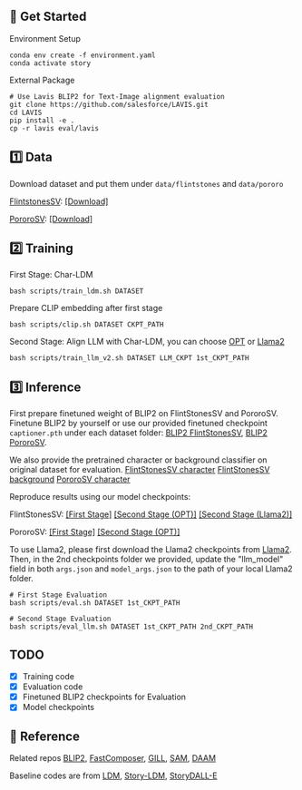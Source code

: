 ## :rocket: Get Started

Environment Setup

```
conda env create -f environment.yaml
conda activate story
```

External Package

```
# Use Lavis BLIP2 for Text-Image alignment evaluation
git clone https://github.com/salesforce/LAVIS.git
cd LAVIS
pip install -e .
cp -r lavis eval/lavis
```

## :one: Data

Download dataset and put them under `data/flintstones` and `data/pororo`

[FlintstonesSV](https://arxiv.org/pdf/1804.03608.pdf): [[Download]](https://storygpt-v.s3.amazonaws.com/data/flintstones.zip)

[PororoSV](https://openaccess.thecvf.com/content_CVPR_2019/papers/Li_StoryGAN_A_Sequential_Conditional_GAN_for_Story_Visualization_CVPR_2019_paper.pdf): [[Download]](https://storygpt-v.s3.amazonaws.com/data/pororo.zip)

## :two: Training

First Stage: Char-LDM

```
bash scripts/train_ldm.sh DATASET
```

Prepare CLIP embedding after first stage

```
bash scripts/clip.sh DATASET CKPT_PATH
```

Second Stage: Align LLM with Char-LDM, you can choose [OPT](https://huggingface.co/facebook/opt-6.7b) or [Llama2](https://huggingface.co/meta-llama/Llama-2-7b-chat)

```
bash scripts/train_llm_v2.sh DATASET LLM_CKPT 1st_CKPT_PATH
```

## :three: Inference

First prepare finetuned weight of BLIP2 on FlintStonesSV and PororoSV. Finetune BLIP2 by yourself or use our provided finetuned checkpoint `captioner.pth` under each dataset folder: [BLIP2 FlintStonesSV](https://storygpt-v.s3.amazonaws.com/checkpoints/flintstones/eval/captioner.pth), [BLIP2 PororoSV](https://storygpt-v.s3.amazonaws.com/checkpoints/pororo/eval/captioner.pth).

We also provide the pretrained character or background classifier on original dataset for evaluation. [FlintStonesSV character](https://storygpt-v.s3.amazonaws.com/checkpoints/flintstones/eval/classifier_char.pt) [FlintStonesSV background](https://storygpt-v.s3.amazonaws.com/checkpoints/flintstones/eval/classifier_bg.pt) [PororoSV character](https://storygpt-v.s3.amazonaws.com/checkpoints/pororo/eval/classifier_char.pt)

Reproduce results using our model checkpoints:

FlintStonesSV: [[First Stage]](https://storygpt-v.s3.amazonaws.com/checkpoints/flintstones/first-stage/pytorch_model.bin) [[Second Stage (OPT)]](https://storygpt-v.s3.amazonaws.com/checkpoints/flintstones/second-stage-opt.zip) [[Second Stage (Llama2)]](https://storygpt-v.s3.amazonaws.com/checkpoints/flintstones/second-stage-llama2.zip)

PororoSV: [[First Stage]](https://storygpt-v.s3.amazonaws.com/checkpoints/pororo/first-stage/pytorch_model.bin) [[Second Stage (OPT)]](https://storygpt-v.s3.amazonaws.com/checkpoints/pororo/second-stage.zip)

To use Llama2, please first download the Llama2 checkpoints from [Llama2](https://huggingface.co/meta-llama/Llama-2-7b-chat). Then, in the 2nd checkpoints folder we provided, update the "llm_model" field in both `args.json` and `model_args.json` to the path of your local Llama2 folder.

```
# First Stage Evaluation
bash scripts/eval.sh DATASET 1st_CKPT_PATH

# Second Stage Evaluation
bash scripts/eval_llm.sh DATASET 1st_CKPT_PATH 2nd_CKPT_PATH
```

## TODO

- [x] Training code
- [x] Evaluation code
- [x] Finetuned BLIP2 checkpoints for Evaluation
- [x] Model checkpoints

## :closed_book: Reference

Related repos [BLIP2](https://github.com/salesforce/LAVIS), [FastComposer](https://github.com/mit-han-lab/fastcomposer), [GILL](https://github.com/kohjingyu/gill), [SAM](https://github.com/facebookresearch/segment-anything), [DAAM](https://github.com/castorini/daam)

Baseline codes are from [LDM](https://github.com/CompVis/latent-diffusion), [Story-LDM](https://github.com/ubc-vision/Make-A-Story), [StoryDALL-E](https://github.com/adymaharana/storydalle)
